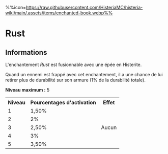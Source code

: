 %%icon=https://raw.githubusercontent.com/HisteriaMC/histeria-wiki/main/.assets/items/enchanted-book.webp%%
# Rust

## Informations
L'enchantement *Rust* est fusionnable avec une épée en Histerite.

Quand un ennemi est frappé avec cet enchantement, il a une chance de lui retirer plus de durabilité sur son armure (1% de la durabilité totale).  

**Niveau maximum :** 5  

<table>
  <tr>
    <th>Niveau</th>
    <th>Pourcentages d'activation</th>
    <th>Effet</th>
  </tr>
  <tr>
    <td>1</td>
    <td>1,50%</td>
    <td rowspan="5">Aucun</td>
  </tr>
  <tr>
    <td>2</td>
    <td>2%</td>
  </tr>
  <tr>
    <td>3</td>
    <td>2,50%</td>
  </tr>
  <tr>
    <td>4</td>
    <td>3%</td>
  </tr>
  <tr>
    <td>5</td>
    <td>3,50%</td>
   </tr>
</table>